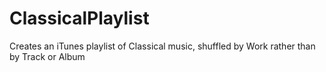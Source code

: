 ClassicalPlaylist
=================

Creates an iTunes playlist of Classical music, shuffled by Work rather than by Track or Album
